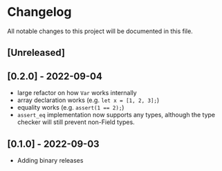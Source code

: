 # Changelog

All notable changes to this project will be documented in this file.

## [Unreleased]

## [0.2.0] - 2022-09-04

- large refactor on how `Var` works internally
- array declaration works (e.g. `let x = [1, 2, 3];`)
- equality works (e.g. `assert(1 == 2);`)
- `assert_eq` implementation now supports any types, although the type checker will still prevent non-Field types.

## [0.1.0] - 2022-09-03

- Adding binary releases

